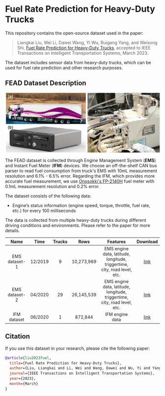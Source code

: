 # Fuel Rate Prediction for Heavy-Duty Trucks

This repository contains the open-source dataset used in the paper:

> Liangkai Liu, Wei Li, Dawei Wang, Yi Wu, Ruigang Yang, and Weisong Shi, [Fuel Rate Prediction for Heavy-Duty Trucks](https://www.weisongshi.org/papers/liu23-fuel.pdf), accepted to IEEE Transactions on Intelligent Transportation Systems, March 2023.

The dataset includes sensor data from heavy-duty trucks, which can be used for fuel rate prediction and other research purposes.

## FEAD Dataset Description

![Hardware](imgs/hardware.png)

The FEAD dataset is collected through Engine Management System (**EMS**) and Instant Fuel Meter (**IFM**) devices. We choose an off-the-shelf CAN bus parser to read fuel consumption from truck's EMS with 10mL measurement resolution and 6.1% - 6.5% error. Regarding the IFM, which provides more accurate fuel measurement, we use [Onosokki's FP-2140H](https://www.onosokki.co.jp/HP-WK/products/keisoku/vehicle/fp\_series.html) fuel meter with 0.1mL measurement resolution and 0.2% error.

The dataset consists of the following data:

- Engine’s status information (engine speed, torque, throttle, fuel rate, etc.) for every 100 milliseconds

The data is collected from multiple heavy-duty trucks during different driving conditions and environments. Please refer to the paper for more details.

<!-- | **Name**        | **Time** | **Trucks** | **Rows**   | **Features**                                                                   | **Download** |
| :-------------: | :------: | :--------: | :--------: | :-----------------------------------------------------------------------------: | :----------: |
| EMS dataset-1 | 12/2019  | 9          | 10,273,969 | EMS engine data, triggertime, etc. | [link](https://forms.gle/BBo3BSpRB5yoB7TbA)         |
| EMS dataset-2 | 04/2020  | 29         | 26,145,539 | EMS engine data, triggertime, etc. | [link](https://forms.gle/BBo3BSpRB5yoB7TbA)         |
| IFM dataset   | 06/2020  | 1          | 872,844    | IFM engine data                                                                 | [link](https://forms.gle/BBo3BSpRB5yoB7TbA)         | -->

| **Name**        | **Time** | **Trucks** | **Rows**   | **Features**                                                                   | **Download** |
| :-------------: | :------: | :--------: | :--------: | :-----------------------------------------------------------------------------: | :----------: |
| EMS dataset-1 | 12/2019  | 9          | 10,273,969 | EMS engine data, latitude, longitude, triggertime, city, road level, etc. | [link](https://drive.google.com/file/d/1lLeACfOWyvT_LtFnrN9viqU3SNu_eTBo/view?usp=sharing)         |
| EMS dataset-2 | 04/2020  | 29         | 26,145,539 | EMS engine data, latitude, longitude, triggertime, city, road level, etc. | [link](https://drive.google.com/file/d/15Awwj26PE0MIGRUW1CiCO2xkP3j8-z2o/view?usp=sharing)         |
| IFM dataset   | 06/2020  | 1          | 872,844    | IFM engine data                                                                 | [link](https://drive.google.com/drive/folders/1QOVmUDhngrTn10gaT0M31XoPlnpKARX6?usp=sharing)         |

## Citation

If you use this dataset in your research, please cite the following paper:

```bibtex
@article{liu2023fuel,
  title={Fuel Rate Prediction for Heavy-Duty Trucks},
  author={Liu, Liangkai and Li, Wei and Wang, Dawei and Wu, Yi and Yang, Ruigang and Shi, Weisong},
  journal={IEEE Transactions on Intelligent Transportation Systems},
  year={2023},
  month={March}
}